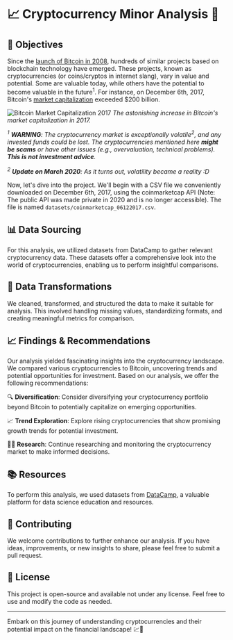 # 📈 Cryptocurrency Minor Analysis 🚀


## 🎯 Objectives

Since the [launch of Bitcoin in 2008](https://newfronttest.bitcoin.com/bitcoin.pdf), hundreds of similar projects based on blockchain technology have emerged. These projects, known as cryptocurrencies (or coins/cryptos in internet slang), vary in value and potential. Some are valuable today, while others have the potential to become valuable in the future<sup>1</sup>. For instance, on December 6th, 2017, Bitcoin's [market capitalization](https://en.wikipedia.org/wiki/Market_capitalization) exceeded $200 billion.

![Bitcoin Market Capitalization 2017](https://cloudfront-us-east-1.images.arcpublishing.com/coindesk/W7DO6FBXWJFJJENLTAKWR2AAXM.png)
*The astonishing increase in Bitcoin's market capitalization in 2017.*

*<sup>1</sup> **WARNING**: The cryptocurrency market is exceptionally volatile<sup>2</sup>, and any invested funds could be lost. The cryptocurrencies mentioned here **might be scams** or have other issues (e.g., overvaluation, technical problems). **This is not investment advice**.*

*<sup>2</sup> **Update on March 2020**: As it turns out, volatility became a reality :D*

Now, let's dive into the project. We'll begin with a CSV file we conveniently downloaded on December 6th, 2017, using the coinmarketcap API (Note: The public API was made private in 2020 and is no longer accessible). The file is named `datasets/coinmarketcap_06122017.csv`.


## 📊 Data Sourcing

For this analysis, we utilized datasets from DataCamp to gather relevant cryptocurrency data. These datasets offer a comprehensive look into the world of cryptocurrencies, enabling us to perform insightful comparisons.

## 🔄 Data Transformations

We cleaned, transformed, and structured the data to make it suitable for analysis. This involved handling missing values, standardizing formats, and creating meaningful metrics for comparison.

## 📈 Findings & Recommendations

Our analysis yielded fascinating insights into the cryptocurrency landscape. We compared various cryptocurrencies to Bitcoin, uncovering trends and potential opportunities for investment. Based on our analysis, we offer the following recommendations:

🔍 **Diversification**: Consider diversifying your cryptocurrency portfolio beyond Bitcoin to potentially capitalize on emerging opportunities.

📈 **Trend Exploration**: Explore rising cryptocurrencies that show promising growth trends for potential investment.

🕵️‍♀️ **Research**: Continue researching and monitoring the cryptocurrency market to make informed decisions.

## 📚 Resources

To perform this analysis, we used datasets from [DataCamp](https://www.datacamp.com/projects/82), a valuable platform for data science education and resources.

## 📝 Contributing

We welcome contributions to further enhance our analysis. If you have ideas, improvements, or new insights to share, please feel free to submit a pull request.

## 📄 License

This project is open-source and available not under any license. Feel free to use and modify the code as needed.

---

Embark on this journey of understanding cryptocurrencies and their potential impact on the financial landscape! 💹🚀

